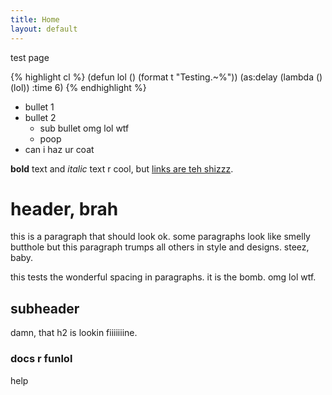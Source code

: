 ```yaml
---
title: Home
layout: default
---
```


test page

{% highlight cl %}
(defun lol ()
  (format t "Testing.~%"))
(as:delay (lambda () (lol)) :time 6)
{% endhighlight %}

- bullet 1
- bullet 2
  - sub bullet omg lol wtf
  - poop
- can i haz ur coat

__bold__ text and *italic* text r cool, but
[links are teh shizzz](http://asdf.com).

header, brah<a id="header-brah"></a>
============
this is a paragraph that should look ok. some paragraphs look like
smelly butthole but this paragraph trumps all others in style and
designs. steez, baby.

this tests the wonderful spacing in paragraphs. it is the bomb.
omg lol wtf.

subheader
---------
damn, that h2 is lookin fiiiiiiine.

### docs r funlol
help
